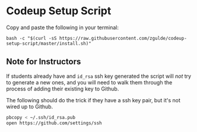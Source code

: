 # Codeup Setup Script

Copy and paste the following in your terminal:

```
bash -c "$(curl -sS https://raw.githubusercontent.com/zgulde/codeup-setup-script/master/install.sh)"
```

## Note for Instructors

If students already have and `id_rsa` ssh key generated the script will *not* try to
generate a new ones, and you will need to walk them through the process of adding
their existing key to Github.

The following should do the trick if they have a ssh key pair, but it's not
wired up to Github.

```bash
pbcopy < ~/.ssh/id_rsa.pub
open https://github.com/settings/ssh
```
